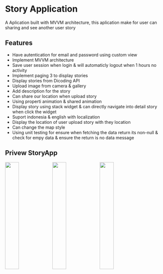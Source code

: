 # Story Application

A Aplication built with MVVM architecture, this aplication make for user can sharing and see another user story




## Features

- Have autentication for email and password using custom view
- Implement MVVM architecture
- Save user session when login & will automaticly logout when 1 hours no activity
- Implement paging 3 to display stories
- Display stories from Dicoding API
- Upload image from camera & gallery
- Add description for the story
- Can share our location when upload story
- Using properti animation & shared animation
- Display story using stack widget & can directly navigate into detail story when click the widget
- Suport indonesia & english with localization
- Display the location of user upload story with they location
- Can change the map style
- Using unit testing for ensure when fetching the data return its non-null & check for empy data & ensure the return is no data message


## Privew StoryApp
<p>
  <img src="https://imgur.com/cVqoSin.png" width="30%"/>
  <img src="https://imgur.com/4DgvLdY.png" width="30%"/>
  <img src="https://imgur.com/sG8odeL.png" width="30%"/>
</p>
